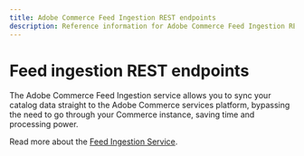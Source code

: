 ```yaml
---
title: Adobe Commerce Feed Ingestion REST endpoints
description: Reference information for Adobe Commerce Feed Ingestion REST endpoints.
---
```


# Feed ingestion REST endpoints

The Adobe Commerce Feed Ingestion service allows you to sync your catalog data straight to the Adobe Commerce services platform, bypassing the need to go through your Commerce instance, saving time and processing power.

Read more about the [Feed Ingestion Service]().